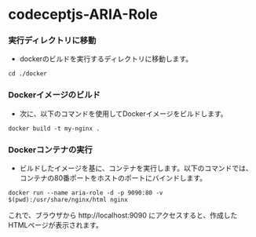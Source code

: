 # codeceptjs-ARIA-Role

### 実行ディレクトリに移動

- dockerのビルドを実行するディレクトリに移動します。

```shell
cd ./docker
```

### Dockerイメージのビルド

- 次に、以下のコマンドを使用してDockerイメージをビルドします。

```shell
docker build -t my-nginx .
```

### Dockerコンテナの実行
- ビルドしたイメージを基に、コンテナを実行します。以下のコマンドでは、コンテナの80番ポートをホストのポートにバインドします。

```shell
docker run --name aria-role -d -p 9090:80 -v $(pwd):/usr/share/nginx/html nginx
```

これで、ブラウザから http://localhost:9090 にアクセスすると、作成したHTMLページが表示されます。
